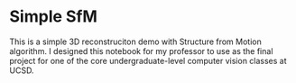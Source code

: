 # Simple SfM
This is a simple 3D reconstruciton demo with Structure from Motion algorithm. I designed this notebook for my professor to use as the final project for one of the core undergraduate-level computer vision classes at UCSD.
